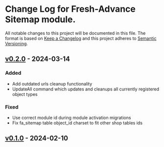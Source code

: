 # Change Log for Fresh-Advance Sitemap module.

All notable changes to this project will be documented in this file.
The format is based on [Keep a Changelog](http://keepachangelog.com/)
and this project adheres to [Semantic Versioning](http://semver.org/).

## [v0.2.0] - 2024-03-14

### Added
- Add outdated urls cleanup functionality
- UpdateAll command which updates and cleanups all currently registered object types

### Fixed
- Use correct module id during module activation migrations
- Fix fa_sitemap table object_id charset to fit other shop tables ids

## [v0.1.0] - 2024-02-10

[v0.2.0]: https://github.com/Fresh-Advance/Sitemap/compare/v0.1.0...v0.2.0
[v0.1.0]: https://github.com/Fresh-Advance/Sitemap/compare/03839403...v0.1.0
